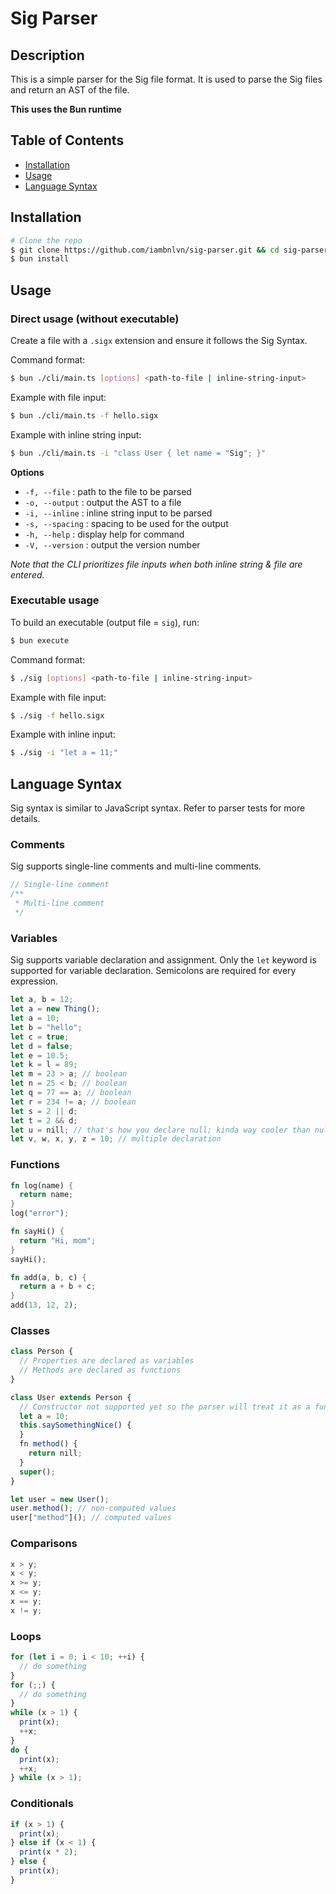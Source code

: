 # Sig Parser

## Description

This is a simple parser for the Sig file format. It is used to parse the Sig files and return an AST of the file.

**This uses the Bun runtime**

## Table of Contents

- [Installation](#installation)
- [Usage](#usage)
- [Language Syntax](#language-syntax)

## Installation

```bash
# Clone the repo
$ git clone https://github.com/iambnlvn/sig-parser.git && cd sig-parser
$ bun install
```

## Usage

### Direct usage (without executable)

Create a file with a `.sigx` extension and ensure it follows the Sig Syntax.

Command format:

```bash
$ bun ./cli/main.ts [options] <path-to-file | inline-string-input>
```

Example with file input:

```bash
$ bun ./cli/main.ts -f hello.sigx
```

Example with inline string input:

```bash
$ bun ./cli/main.ts -i "class User { let name = "Sig"; }"
```

**Options**

- `-f, --file` : path to the file to be parsed
- `-o, --output` : output the AST to a file
- `-i, --inline` : inline string input to be parsed
- `-s, --spacing` : spacing to be used for the output
- `-h, --help` : display help for command
- `-V, --version` : output the version number

_Note that the CLI prioritizes file inputs when both inline string & file are entered._

### Executable usage

To build an executable (output file = `sig`), run:

```bash
$ bun execute
```

Command format:

```bash
$ ./sig [options] <path-to-file | inline-string-input>
```

Example with file input:

```bash
$ ./sig -f hello.sigx
```

Example with inline input:

```bash
$ ./sig -i "let a = 11;"
```

## Language Syntax

Sig syntax is similar to JavaScript syntax. Refer to parser tests for more details.

### Comments

Sig supports single-line comments and multi-line comments.

```javascript
// Single-line comment
/**
 * Multi-line comment
 */
```

### Variables

Sig supports variable declaration and assignment. Only the `let` keyword is supported for variable declaration. Semicolons are required for every expression.

```javascript
let a, b = 12;
let a = new Thing();
let a = 10;
let b = "hello";
let c = true;
let d = false;
let e = 10.5;
let k = l = 89;
let m = 23 > a; // boolean
let n = 25 < b; // boolean
let q = 77 == a; // boolean
let r = 234 != a; // boolean
let s = 2 || d;
let t = 2 && d;
let u = nill; // that's how you declare null; kinda way cooler than null
let v, w, x, y, z = 10; // multiple declaration
```

### Functions

```rust
fn log(name) {
  return name;
}
log("error");

fn sayHi() {
  return "Hi, mom";
}
sayHi();

fn add(a, b, c) {
  return a + b + c;
}
add(13, 12, 2);
```

### Classes

```javascript
class Person {
  // Properties are declared as variables
  // Methods are declared as functions
}

class User extends Person {
  // Constructor not supported yet so the parser will treat it as a function
  let a = 10;
  this.saySomethingNice() {
  }
  fn method() {
    return nill;
  }
  super();
}

let user = new User();
user.method(); // non-computed values
user["method"](); // computed values
```

### Comparisons

```javascript
x > y;
x < y;
x >= y;
x <= y;
x == y;
x != y;
```

### Loops

```javascript
for (let i = 0; i < 10; ++i) {
  // do something
}
for (;;) {
  // do something
}
while (x > 1) {
  print(x);
  ++x;
}
do {
  print(x);
  ++x;
} while (x > 1);
```

### Conditionals

```javascript
if (x > 1) {
  print(x);
} else if (x < 1) {
  print(x * 2);
} else {
  print(x);
}
```
